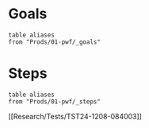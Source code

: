 # Goals
```dataview
table aliases
from "Prods/01-pwf/_goals"
```

# Steps
```dataview
table aliases
from "Prods/01-pwf/_steps" 
```
[[Research/Tests/TST24-1208-084003]]
